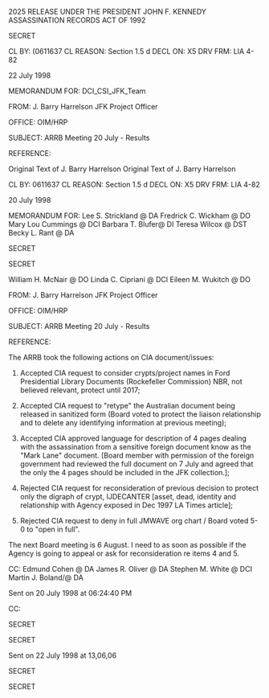 2025 RELEASE UNDER THE PRESIDENT JOHN F. KENNEDY ASSASSINATION RECORDS ACT OF 1992

SECRET

CL BY: (0611637
CL REASON: Section 1.5 d
DECL ON: X5
DRV FRM: LIA 4-82

22 July 1998

MEMORANDUM FOR:  DCI_CSI_JFK_Team

FROM:  J. Barry Harrelson
   JFK Project Officer

OFFICE:  OIM/HRP

SUBJECT:  ARRB Meeting 20 July - Results

REFERENCE:

Original Text of J. Barry Harrelson
Original Text of J. Barry Harrelson

CL BY: 0611637
CL REASON: Section 1.5 d
DECL ON: X5
DRV FRM: LIA 4-82

20 July 1998

MEMORANDUM FOR:  Lee S. Strickland @ DA
   Fredrick C. Wickham @ DO
   Mary Lou Cummings @ DCI
   Barbara T. Blufer@ DI
   Teresa Wilcox @ DST
   Becky L. Rant @ DA

SECRET

SECRET

William H. McNair @ DO
Linda C. Cipriani @ DCI
Eileen M. Wukitch @ DO

FROM:  J. Barry Harrelson
   JFK Project Officer

OFFICE:  OIM/HRP

SUBJECT:  ARRB Meeting 20 July - Results

REFERENCE:

The ARRB took the following actions on CIA document/issues:

1. Accepted CIA request to consider crypts/project names in Ford Presidential Library
Documents (Rockefeller Commission) NBR, not believed relevant, protect until 2017;

2. Accepted CIA request to "retype" the Australian document being released in sanitized form
(Board voted to protect the liaison relationship and to delete any identifying information at previous
meeting);

3. Accepted CIA approved language for description of 4 pages dealing with the assassination
from a sensitive foreign document know as the "Mark Lane" document. [Board member with permission
of the foreign government had reviewed the full document on 7 July and agreed that the only the 4 pages
should be included in the JFK collection.];

4. Rejected CIA request for reconsideration of previous decision to protect only the digraph of
crypt, IJDECANTER [asset, dead, identity and relationship with Agency exposed in Dec 1997 LA Times
article];

5. Rejected CIA request to deny in full JMWAVE org chart / Board voted 5-0 to "open in full".

The next Board meeting is 6 August. I need to as soon as possible if the Agency is going to
appeal or ask for reconsideration re items 4 and 5.

CC:  Edmund Cohen @ DA
  James R. Oliver @ DA
  Stephen M. White @ DCI
  Martin J. Boland/@ DA

Sent on 20 July 1998 at 06:24:40 PM

CC:

SECRET

SECRET

Sent on 22 July 1998 at 13,06,06

SECRET

SECRET
